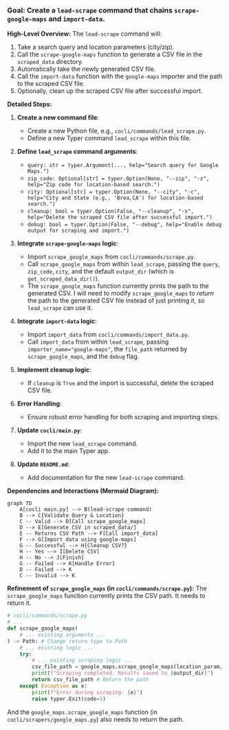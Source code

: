 ### Goal: Create a `lead-scrape` command that chains `scrape-google-maps` and `import-data`.

**High-Level Overview:**
The `lead-scrape` command will:
1.  Take a search query and location parameters (city/zip).
2.  Call the `scrape-google-maps` function to generate a CSV file in the `scraped_data` directory.
3.  Automatically take the newly generated CSV file.
4.  Call the `import-data` function with the `google-maps` importer and the path to the scraped CSV file.
5.  Optionally, clean up the scraped CSV file after successful import.

**Detailed Steps:**

1.  **Create a new command file**:
    *   Create a new Python file, e.g., `cocli/commands/lead_scrape.py`.
    *   Define a new Typer command `lead_scrape` within this file.

2.  **Define `lead_scrape` command arguments**:
    *   `query: str = typer.Argument(..., help="Search query for Google Maps.")`
    *   `zip_code: Optional[str] = typer.Option(None, "--zip", "-z", help="Zip code for location-based search.")`
    *   `city: Optional[str] = typer.Option(None, "--city", "-c", help="City and State (e.g., 'Brea,CA') for location-based search.")`
    *   `cleanup: bool = typer.Option(False, "--cleanup", "-x", help="Delete the scraped CSV file after successful import.")`
    *   `debug: bool = typer.Option(False, "--debug", help="Enable debug output for scraping and import.")`

3.  **Integrate `scrape-google-maps` logic**:
    *   Import `scrape_google_maps` from `cocli/commands/scrape.py`.
    *   Call `scrape_google_maps` from within `lead_scrape`, passing the `query`, `zip_code`, `city`, and the default `output_dir` (which is `get_scraped_data_dir()`).
    *   The `scrape_google_maps` function currently prints the path to the generated CSV. I will need to modify `scrape_google_maps` to *return* the path to the generated CSV file instead of just printing it, so `lead_scrape` can use it.

4.  **Integrate `import-data` logic**:
    *   Import `import_data` from `cocli/commands/import_data.py`.
    *   Call `import_data` from within `lead_scrape`, passing `importer_name="google-maps"`, the `file_path` returned by `scrape_google_maps`, and the `debug` flag.

5.  **Implement cleanup logic**:
    *   If `cleanup` is `True` and the import is successful, delete the scraped CSV file.

6.  **Error Handling**:
    *   Ensure robust error handling for both scraping and importing steps.

7.  **Update `cocli/main.py`**:
    *   Import the new `lead_scrape` command.
    *   Add it to the main Typer app.

8.  **Update `README.md`**:
    *   Add documentation for the new `lead-scrape` command.

**Dependencies and Interactions (Mermaid Diagram):**

```mermaid
graph TD
    A[cocli main.py] --> B(lead-scrape command)
    B --> C{Validate Query & Location}
    C -- Valid --> D[Call scrape_google_maps]
    D --> E[Generate CSV in scraped_data/]
    E -- Returns CSV Path --> F[Call import_data]
    F --> G[Import data using google-maps]
    G -- Successful --> H{Cleanup CSV?}
    H -- Yes --> I[Delete CSV]
    H -- No --> J[Finish]
    G -- Failed --> K[Handle Error]
    D -- Failed --> K
    C -- Invalid --> K
```

**Refinement of `scrape_google_maps` (in `cocli/commands/scrape.py`):**
The `scrape_google_maps` function currently prints the CSV path. It needs to return it.

```python
# cocli/commands/scrape.py
# ...
def scrape_google_maps(
    # ... existing arguments ...
) -> Path: # Change return type to Path
    # ... existing logic ...
    try:
        # ... existing scraping logic ...
        csv_file_path = google_maps.scrape_google_maps(location_param, query, output_dir) # Assuming google_maps.scrape_google_maps also returns the path
        print(f"Scraping completed. Results saved to {output_dir}")
        return csv_file_path # Return the path
    except Exception as e:
        print(f"Error during scraping: {e}")
        raise typer.Exit(code=1)
```

And the `google_maps.scrape_google_maps` function (in `cocli/scrapers/google_maps.py`) also needs to return the path.